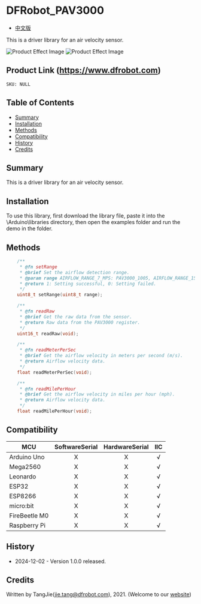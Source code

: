 DFRobot_PAV3000
===========================

* [中文版](./README_CN.md)

This is a driver library for an air velocity sensor.

![Product Effect Image](./resources/images/SEN0501.png)
![Product Effect Image](./resources/images/SEN0500.png)
  
## Product Link (https://www.dfrobot.com)
    SKU: NULL

## Table of Contents

  * [Summary](#summary)
  * [Installation](#installation)
  * [Methods](#methods)
  * [Compatibility](#compatibility)
  * [History](#history)
  * [Credits](#credits)

## Summary

This is a driver library for an air velocity sensor.


## Installation

To use this library, first download the library file, paste it into the \Arduino\libraries directory, then open the examples folder and run the demo in the folder.

## Methods

```C++
    /**
     * @fn setRange
     * @brief Set the airflow detection range.
     * @param range AIRFLOW_RANGE_7_MPS: PAV3000_1005, AIRFLOW_RANGE_15MPS: PAV3000_1015
     * @return 1: Setting successful, 0: Setting failed.
     */
    uint8_t setRange(uint8_t range);

    /**
     * @fn readRaw
     * @brief Get the raw data from the sensor.
     * @return Raw data from the PAV3000 register.
     */
    uint16_t readRaw(void);

    /**
     * @fn readMeterPerSec
     * @brief Get the airflow velocity in meters per second (m/s).
     * @return Airflow velocity data.
     */
    float readMeterPerSec(void);

    /**
     * @fn readMilePerHour
     * @brief Get the airflow velocity in miles per hour (mph).
     * @return Airflow velocity data.
     */
    float readMilePerHour(void);
```

## Compatibility

MCU                | SoftwareSerial | HardwareSerial |      IIC      |
------------------ | :----------: | :----------: | :----------: | 
Arduino Uno        |      X       |      X       |      √       |
Mega2560           |      X       |      X       |      √       |
Leonardo           |      X       |      X       |      √       |
ESP32              |      X       |      X       |      √       |
ESP8266            |      X       |      X       |      √       |
micro:bit          |      X       |      X       |      √       |
FireBeetle M0      |      X       |      X       |      √       |
Raspberry Pi       |      X       |      X       |      √       |

## History

- 2024-12-02 - Version 1.0.0 released.

## Credits

Written by TangJie(jie.tang@dfrobot.com), 2021. (Welcome to our [website](https://www.dfrobot.com/))
